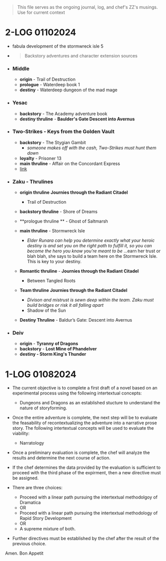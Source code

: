 > This file serves as the ongoing journal, log, and chef's ZZ's musings. Use for current context

# 2-LOG 01102024



- fabula development of the stormwreck isle 5

-  > Backstory adventures and character extension sources
- ### Middle
	- **origin** - Trail of Destruction
	- **prologue**  - Waterdeep book 1
	- **destiny** - Waterdeep dungeon of the mad mage
- ### **Yesac**
	- **backstory** - The Academy adventure book
	- **destiny thruline** - **Baulder's Gate Descent into Avernus** 
	

- ### **Two-Strikes** - Keys from the Golden Vault
	- **backstory** - The Stygian Gambit
		- *someone makes off with the cash, Two-Strikes must hunt them down*
	- **loyalty** - Prisoner 13
	- **main** **thruline** - Affair on the Concordant Express
	- [link](https://www.hipstersanddragons.com/keys-from-the-golden-vault/)
- ### **Zaku** - Thrulines
	- **origin thruline**  **Journies through the Radiant Citadel**
		- Trail of Destruction
	- **backstory thruline** - Shore of Dreams
	- **prologue thruline ** - Ghost of Saltmarsh 
	- **main thruline** - Stormwreck Isle
		- *Elder Runara can help you determine exactly what your heroic destiny is and set you on the right path to fulfill it, so you can become the hero you know you're meant to be* ...earn her trust or blah blah, she says to build a team here on the Stormwreck Isle. This is key to your destiny. 
	- **Romantic thruline** -  **Journies through the Radiant Citadel**
		- Between Tangled Roots
	- **Team thruline**  **Journies through the Radiant Citadel**
		- *Divison and mistrust is sewn deep within the team. Zaku must build bridges or risk it all falling apart*
		- Shadow of the Sun

	- **Destiny Thruline** - Baldur’s Gate: Descent into Avernus 
- ### Deiv
	- **origin** - **Tyranny of Dragons**
	- **backstory** - **Lost Mine of Phandelver**
	- **destiny - Storm King's Thunder**

# 1-LOG 01082024 

- The current objective is to complete a first draft of a novel based on an experimental process using the following intertextual concepts:
  - Dungeons and Dragons as an established stucture to understand the nature of storyforming. 

- Once the entire adventure is complete, the next step will be to evaluate the feasability of recontextualizing the adventure into a narrative prose story. The following intertextual concepts will be used to evaluate the viability:
  - Narratology

- Once a preliminary evaluation is complete, the chef will analyze the results and determine the next course of action. 
- If the chef determines the data provided by the evaluation is sufficient to proceed with the third phase of the expirment, then a new directive must be assigned. 
- There are three choices:
  - Proceed with a linear path pursuing the intertextual methodolgoy of Dramatica 
  - OR
  - Proceed with a linear path pursuing the intertextual methodology of Rapid Story Development 
  - OR 
  - A supreme mixture of both. 
- Further directives must be established by the chef after the result of the previous choice. 

Amen. Bon Appetit 


